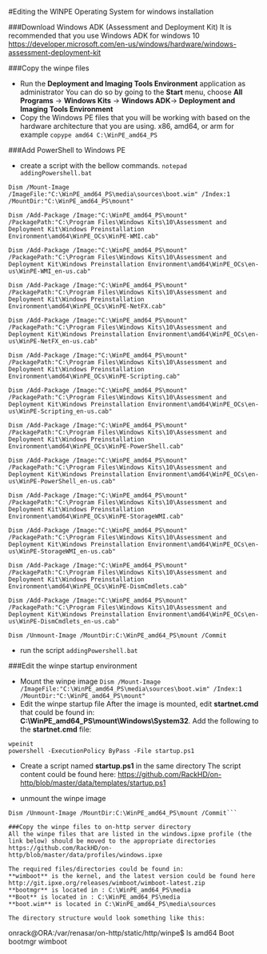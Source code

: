 #Editing the WINPE Operating System for windows installation


###Download Windows ADK (Assessment and Deployment Kit)
It is recommended that you use Windows ADK for windows 10
https://developer.microsoft.com/en-us/windows/hardware/windows-assessment-deployment-kit 

###Copy the winpe files
- Run the **Deployment and Imaging Tools Environment** application as administrator 
You can do so by going to the **Start** menu, choose **All Programs** → **Windows Kits** → **Windows ADK**→ **Deployment and Imaging Tools Environment**
- Copy the Windows PE files that you will be working with based on the hardware architecture that you are using. x86, amd64, or arm
for example ```copype amd64 C:\WinPE_amd64_PS```

###Add PowerShell to Windows PE
- create a script with the bellow commands. ```notepad addingPowershell.bat```

```
Dism /Mount-Image /ImageFile:"C:\WinPE_amd64_PS\media\sources\boot.wim" /Index:1 /MountDir:"C:\WinPE_amd64_PS\mount"

Dism /Add-Package /Image:"C:\WinPE_amd64_PS\mount" /PackagePath:"C:\Program Files\Windows Kits\10\Assessment and Deployment Kit\Windows Preinstallation Environment\amd64\WinPE_OCs\WinPE-WMI.cab"

Dism /Add-Package /Image:"C:\WinPE_amd64_PS\mount" /PackagePath:"C:\Program Files\Windows Kits\10\Assessment and Deployment Kit\Windows Preinstallation Environment\amd64\WinPE_OCs\en-us\WinPE-WMI_en-us.cab"

Dism /Add-Package /Image:"C:\WinPE_amd64_PS\mount" /PackagePath:"C:\Program Files\Windows Kits\10\Assessment and Deployment Kit\Windows Preinstallation Environment\amd64\WinPE_OCs\WinPE-NetFX.cab"

Dism /Add-Package /Image:"C:\WinPE_amd64_PS\mount" /PackagePath:"C:\Program Files\Windows Kits\10\Assessment and Deployment Kit\Windows Preinstallation Environment\amd64\WinPE_OCs\en-us\WinPE-NetFX_en-us.cab"

Dism /Add-Package /Image:"C:\WinPE_amd64_PS\mount" /PackagePath:"C:\Program Files\Windows Kits\10\Assessment and Deployment Kit\Windows Preinstallation Environment\amd64\WinPE_OCs\WinPE-Scripting.cab"

Dism /Add-Package /Image:"C:\WinPE_amd64_PS\mount" /PackagePath:"C:\Program Files\Windows Kits\10\Assessment and Deployment Kit\Windows Preinstallation Environment\amd64\WinPE_OCs\en-us\WinPE-Scripting_en-us.cab"

Dism /Add-Package /Image:"C:\WinPE_amd64_PS\mount" /PackagePath:"C:\Program Files\Windows Kits\10\Assessment and Deployment Kit\Windows Preinstallation Environment\amd64\WinPE_OCs\WinPE-PowerShell.cab"

Dism /Add-Package /Image:"C:\WinPE_amd64_PS\mount" /PackagePath:"C:\Program Files\Windows Kits\10\Assessment and Deployment Kit\Windows Preinstallation Environment\amd64\WinPE_OCs\en-us\WinPE-PowerShell_en-us.cab"

Dism /Add-Package /Image:"C:\WinPE_amd64_PS\mount" /PackagePath:"C:\Program Files\Windows Kits\10\Assessment and Deployment Kit\Windows Preinstallation Environment\amd64\WinPE_OCs\WinPE-StorageWMI.cab"

Dism /Add-Package /Image:"C:\WinPE_amd64_PS\mount" /PackagePath:"C:\Program Files\Windows Kits\10\Assessment and Deployment Kit\Windows Preinstallation Environment\amd64\WinPE_OCs\en-us\WinPE-StorageWMI_en-us.cab"

Dism /Add-Package /Image:"C:\WinPE_amd64_PS\mount" /PackagePath:"C:\Program Files\Windows Kits\10\Assessment and Deployment Kit\Windows Preinstallation Environment\amd64\WinPE_OCs\WinPE-DismCmdlets.cab"

Dism /Add-Package /Image:"C:\WinPE_amd64_PS\mount" /PackagePath:"C:\Program Files\Windows Kits\10\Assessment and Deployment Kit\Windows Preinstallation Environment\amd64\WinPE_OCs\en-us\WinPE-DismCmdlets_en-us.cab"

Dism /Unmount-Image /MountDir:C:\WinPE_amd64_PS\mount /Commit
```

- run the script ```addingPowershell.bat```

###Edit the winpe startup environment
- Mount the winpe image
```Dism /Mount-Image /ImageFile:"C:\WinPE_amd64_PS\media\sources\boot.wim" /Index:1 /MountDir:"C:\WinPE_amd64_PS\mount"```
- Edit the winpe startup file
After the image is mounted,  edit **startnet.cmd** that could be found in: **C:\WinPE_amd64_PS\mount\Windows\System32**.
Add the following to the  **startnet.cmd** file:
```
wpeinit
powershell -ExecutionPolicy ByPass -File startup.ps1
```
- Create a script named **startup.ps1**  in the same directory 
The script content could be found here:
https://github.com/RackHD/on-http/blob/master/data/templates/startup.ps1 

- unmount the winpe image
```
Dism /Unmount-Image /MountDir:C:\WinPE_amd64_PS\mount /Commit```

###Copy the winpe files to on-http server directory
All the winpe files that are listed in the windows.ipxe profile (the link below) should be moved to the appropriate directories
https://github.com/RackHD/on-http/blob/master/data/profiles/windows.ipxe 

The required files/directories could be found in:
**wimboot** is the kernel, and the latest version could be found here http://git.ipxe.org/releases/wimboot/wimboot-latest.zip 
**bootmgr** is located in : C:\WinPE_amd64_PS\media
**Boot** is located in : C:\WinPE_amd64_PS\media
**boot.wim** is located in C:\WinPE_amd64_PS\media\sources

The directory structure would look something like this:
```
onrack@ORA:/var/renasar/on-http/static/http/winpe$ ls
amd64  Boot  bootmgr  wimboot
```

